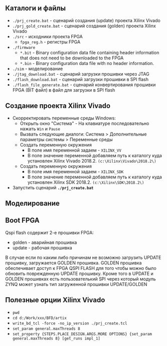 ## Каталоги и файлы
* `./prj_create.bat` - сценарий создания (update) проекта Xilinx Vivado
* `./prj_gold_create.bat` - сценарий создания (golden) проекта Xilinx Vivado
* `./src` - исходники проекта FPGA
    * `fpga_reg.h` - регистры FPGA
* `./firmware`
    * `*.bit` - Binary configuration data file containing header information that does not need to be downloaded to the FPGA
    * `*.bin` - Binary configuration data file with no header information.
* `./sim` - моделирование
* `./jtag_download.bat` - сценарий загрузки прошивки через JTAG
* `./flash_download.bat` - сценарий загрузки прошивки в SPI flash
* `./flash_file_generate.bat` - сценарий конвертирования прошивки FPGA (BIT файл) в файл для загрузки в SPI flash

## Создание проекта Xilinx Vivado
* Скорректировать переменные среды Windows:
    * Открыть окно "Система" - На клавиатуре последовательно нажать `Win` и `Pause`
    * Вызвать следующие диалоги: Система > Дополнительные параметры системы > Переменные среды
    * Создать переменную окружения
        * В поле имя переменной задаем - `XILINX_VV`
        * В поле значение переменной добавляем путь к каталогу куда установлен Xilinx Vivado 2018.2. `(c:\Xilinx\Vivado\2018.2\)`
    * Создать переменную окружения
        * В поле имя переменной задаем - `XILINX_SDK`
        * В поле значение переменной добавляем путь к каталогу куда установлен Xilinx SDK 2018.2. `(c:\Xilinx\SDK\2018.2\)`
* Запустить сценарий **`./prj_create.bat`**

## Моделирование

## Boot FPGA
Qspi flash содержит 2-е прошивки FPGA:

* golden - аварийная прошивка
* update - рабочая прошивка

В случае если по каким либо причинам не возможно загрузить UPDATE прошивку, загружается GOLDEN прошивка.
GOLDEN прошивка обеспечивает доступ к FPGA QSPI FLASH для того чтобы можно было обновить поврежденную UPDATE прошивку.
Кроме того в UPDATE и GOLDEN прошивках есть пользователький SPI через который модуль ZYNQ может узнать тип загруженной прошивки UPDATE/GOLDEN


## Полезные орции Xilinx Vivado
* `pwd`
* `cd d:/Work/xxx/BFD/artix`
* `write_bd_tcl -force -no_ip_version ./prj_create.tcl`
* `set_param general.maxThreads 8`
* `set_property {STEPS.PLACE_DESIGN.ARGS.MORE OPTIONS} {set_param general.maxThreads 8} [get_runs impl_1]`

